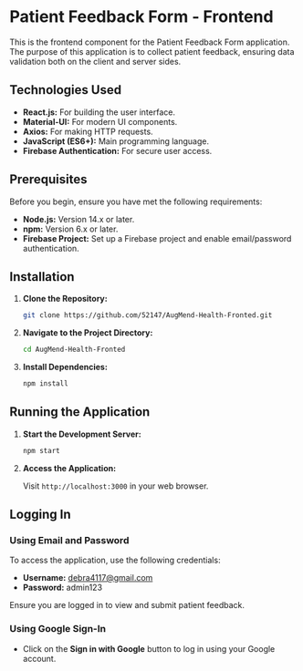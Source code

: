 # Patient Feedback Form - Frontend

This is the frontend component for the Patient Feedback Form application. The purpose of this application is to collect patient feedback, ensuring data validation both on the client and server sides.

## Technologies Used

- **React.js:** For building the user interface.
- **Material-UI:** For modern UI components.
- **Axios:** For making HTTP requests.
- **JavaScript (ES6+):** Main programming language.
- **Firebase Authentication:** For secure user access.

## Prerequisites

Before you begin, ensure you have met the following requirements:

- **Node.js:** Version 14.x or later.
- **npm:** Version 6.x or later.
- **Firebase Project:** Set up a Firebase project and enable email/password authentication.

## Installation

1. **Clone the Repository:**

   ```bash
   git clone https://github.com/52147/AugMend-Health-Fronted.git
   ```

2. **Navigate to the Project Directory:**

   ```bash
   cd AugMend-Health-Fronted
   ```

3. **Install Dependencies:**

   ```bash
   npm install
   ```

## Running the Application

1. **Start the Development Server:**

   ```bash
   npm start
   ```

2. **Access the Application:**

   Visit `http://localhost:3000` in your web browser.
## Logging In
### Using Email and Password

To access the application, use the following credentials:

- **Username:** debra4117@gmail.com
- **Password:** admin123

Ensure you are logged in to view and submit patient feedback. 

### Using Google Sign-In

- Click on the **Sign in with Google** button to log in using your Google account.

